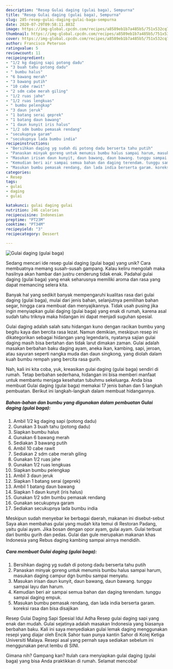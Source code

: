 ```yaml
---
description: "Resep Gulai daging (gulai baga), Sempurna"
title: "Resep Gulai daging (gulai baga), Sempurna"
slug: 285-resep-gulai-daging-gulai-baga-sempurna
date: 2020-07-29T09:58:11.883Z
image: https://img-global.cpcdn.com/recipes/a8589eb1b7a485b5/751x532cq70/gulai-daging-gulai-baga-foto-resep-utama.jpg
thumbnail: https://img-global.cpcdn.com/recipes/a8589eb1b7a485b5/751x532cq70/gulai-daging-gulai-baga-foto-resep-utama.jpg
cover: https://img-global.cpcdn.com/recipes/a8589eb1b7a485b5/751x532cq70/gulai-daging-gulai-baga-foto-resep-utama.jpg
author: Francisco Peterson
ratingvalue: 5
reviewcount: 11
recipeingredient:
- "1/2 kg daging sapi potong dadu"
- "3 buah tahu potong dadu"
- " bumbu halus"
- "6 bawang merah"
- "3 bawang putih"
- "10 cabe rawit"
- "2 sdm cabe merah giling"
- "1/2 ruas jahe"
- "1/2 ruas lengkuas"
- " bumbu pelengkap"
- "3 daun jeruk"
- "1 batang serai geprek"
- "1 batang daun bawang"
- "1 daun kunyit iris halus"
- "1/2 sdm bumbu pemasak rendang"
- "secukupnya garam"
- "secukupnya lada bumbu india"
recipeinstructions:
- "Bersihkan daging yg sudah di potong dadu berserta tahu putih"
- "Panaskan minyak goreng untuk menumis bumbu halus sampai harum, masukan daging campur dgn bumbu sampai menyatu."
- "Masukan irisan daun kunyit, daun bawang, daun bawang. tunggu sampai layu dan harum."
- "Kemudian beri air sampai semua bahan dan daging terendam. tunggu sampai daging empuk."
- "Masukan bumbu pemasak rendang, dan lada india berserta garam. koreksi rasa dan bisa disajikan"
categories:
- Resep
tags:
- gulai
- daging
- gulai

katakunci: gulai daging gulai 
nutrition: 246 calories
recipecuisine: Indonesian
preptime: "PT23M"
cooktime: "PT34M"
recipeyield: "3"
recipecategory: Dessert

---
```



![Gulai daging (gulai baga)](https://img-global.cpcdn.com/recipes/a8589eb1b7a485b5/751x532cq70/gulai-daging-gulai-baga-foto-resep-utama.jpg)

Sedang mencari ide resep gulai daging (gulai baga) yang unik? Cara membuatnya memang susah-susah gampang. Kalau keliru mengolah maka hasilnya akan hambar dan justru cenderung tidak enak. Padahal gulai daging (gulai baga) yang enak seharusnya memiliki aroma dan rasa yang dapat memancing selera kita.

Banyak hal yang sedikit banyak mempengaruhi kualitas rasa dari gulai daging (gulai baga), mulai dari jenis bahan, selanjutnya pemilihan bahan segar, hingga cara membuat dan menyajikannya. Tidak usah pusing jika ingin menyiapkan gulai daging (gulai baga) yang enak di rumah, karena asal sudah tahu triknya maka hidangan ini dapat menjadi suguhan spesial.

Gulai daging adalah salah satu hidangan kuno dengan racikan bumbu yang begitu kaya dan bercita rasa lezat. Namun demikian, meskipun resep ini dikategorikan sebagai hidangan yang legendaris, nyatanya sajian gulai daging masih bisa bertahan dan tidak larut dimakan zaman. Gulai adalah masakan berbahan baku daging ayam, aneka ikan, kambing, sapi, jeroan, atau sayuran seperti nangka muda dan daun singkong, yang diolah dalam kuah bumbu rempah yang bercita rasa gurih.


Nah, kali ini kita coba, yuk, kreasikan gulai daging (gulai baga) sendiri di rumah. Tetap berbahan sederhana, hidangan ini bisa memberi manfaat untuk membantu menjaga kesehatan tubuhmu sekeluarga. Anda bisa membuat Gulai daging (gulai baga) memakai 17 jenis bahan dan 5 langkah pembuatan. Berikut ini langkah-langkah dalam membuat hidangannya.

<!--inarticleads1-->

##### Bahan-bahan dan bumbu yang digunakan dalam pembuatan Gulai daging (gulai baga):

1. Ambil 1/2 kg daging sapi (potong dadu)
1. Gunakan 3 buah tahu (potong dadu)
1. Siapkan  bumbu halus
1. Gunakan 6 bawang merah
1. Sediakan 3 bawang putih
1. Ambil 10 cabe rawit
1. Sediakan 2 sdm cabe merah giling
1. Gunakan 1/2 ruas jahe
1. Gunakan 1/2 ruas lengkuas
1. Siapkan  bumbu pelengkap
1. Ambil 3 daun jeruk
1. Siapkan 1 batang serai (geprek)
1. Ambil 1 batang daun bawang
1. Siapkan 1 daun kunyit (iris halus)
1. Gunakan 1/2 sdm bumbu pemasak rendang
1. Gunakan secukupnya garam
1. Sediakan secukupnya lada bumbu india


Meskipun sudah menyebar ke berbagai daerah, makanan ini disebut-sebut Saya akan membahas gulai yang mudah kita temui di Restoran Padang, yaitu gulai ayam. Jika bosan dengan opor ayam, gulai ayam. Gulai terbuat dari bumbu gurih dan pedas. Gulai dan gule merupakan makanan khas Indonesia yang Rebus daging kambing sampai airnya mendidih. 

<!--inarticleads2-->

##### Cara membuat Gulai daging (gulai baga):

1. Bersihkan daging yg sudah di potong dadu berserta tahu putih
1. Panaskan minyak goreng untuk menumis bumbu halus sampai harum, masukan daging campur dgn bumbu sampai menyatu.
1. Masukan irisan daun kunyit, daun bawang, daun bawang. tunggu sampai layu dan harum.
1. Kemudian beri air sampai semua bahan dan daging terendam. tunggu sampai daging empuk.
1. Masukan bumbu pemasak rendang, dan lada india berserta garam. koreksi rasa dan bisa disajikan


Resep Gulai Daging Sapi Spesial Idul Adha Resep gulai daging sapi yang enak dan mudah. Gulai sejatinya adalah masakan Indonesia yang biasanya berbahan baku. Kali ini saya menyediakan gulai lemak daging menggunakan resepi yang diajar oleh Encik Sahor tuan punya kantin Sahor di Kolej Ketiga Universiti Malaya. Resepi asal yang pernah saya sediakan sebelum ini menggunakan perut lembu di SINI. 

Gimana nih? Gampang kan? Itulah cara menyiapkan gulai daging (gulai baga) yang bisa Anda praktikkan di rumah. Selamat mencoba!
